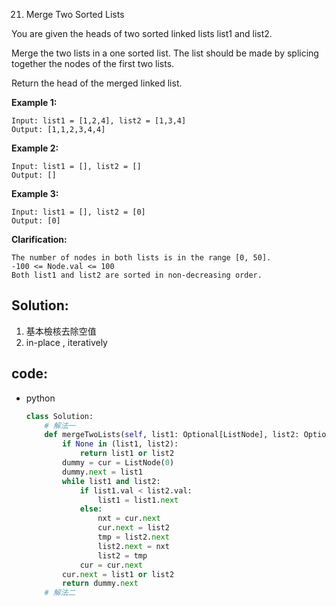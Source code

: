 21. Merge Two Sorted Lists

You are given the heads of two sorted linked lists list1 and list2.

Merge the two lists in a one sorted list. The list should be made by splicing together the nodes of the first two lists.

Return the head of the merged linked list.
<!-- **Note:**  -->

**Example 1:**
```
Input: list1 = [1,2,4], list2 = [1,3,4]
Output: [1,1,2,3,4,4]
```

**Example 2:**
```
Input: list1 = [], list2 = []
Output: []
```

**Example 3:**
```
Input: list1 = [], list2 = [0]
Output: [0]
```

**Clarification:**
```
The number of nodes in both lists is in the range [0, 50].
-100 <= Node.val <= 100
Both list1 and list2 are sorted in non-decreasing order.
```

## Solution:

1. 基本檢核去除空值
2. in-place , iteratively

## code:

<!-- - java
  - Code
    ```java
    class Solution {
    }
    ``` -->
- python
    ```py
    class Solution:
        # 解法一
        def mergeTwoLists(self, list1: Optional[ListNode], list2: Optional[ListNode]) -> Optional[ListNode]:
            if None in (list1, list2):
                return list1 or list2
            dummy = cur = ListNode(0)
            dummy.next = list1
            while list1 and list2:
                if list1.val < list2.val:
                    list1 = list1.next
                else:
                    nxt = cur.next
                    cur.next = list2
                    tmp = list2.next
                    list2.next = nxt
                    list2 = tmp
                cur = cur.next
            cur.next = list1 or list2
            return dummy.next
        # 解法二
    ```
